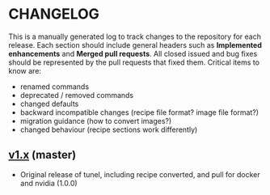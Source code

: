 # CHANGELOG

This is a manually generated log to track changes to the repository for each release.
Each section should include general headers such as **Implemented enhancements** 
and **Merged pull requests**. All closed issued and bug fixes should be 
represented by the pull requests that fixed them. Critical items to know are:

 - renamed commands
 - deprecated / removed commands
 - changed defaults
 - backward incompatible changes (recipe file format? image file format?)
 - migration guidance (how to convert images?)
 - changed behaviour (recipe sections work differently)


## [v1.x](https://github.com/singularityhub/interface/tree/master) (master)
 - Original release of tunel, including recipe converted, and pull for docker and nvidia (1.0.0)
